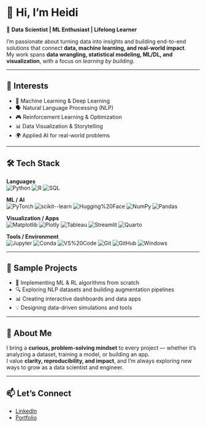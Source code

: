 # 👋 Hi, I’m Heidi

🎯 **Data Scientist | ML Enthusiast | Lifelong Learner**

I’m passionate about turning data into insights and building end-to-end solutions that connect **data, machine learning, and real-world impact**.  
My work spans **data wrangling, statistical modeling, ML/DL, and visualization**, with a focus on *learning by building*.

---

## 🔬 Interests
- 🤖 Machine Learning & Deep Learning  
- 🗣️ Natural Language Processing (NLP)  
- 🎮 Reinforcement Learning & Optimization  
- 📊 Data Visualization & Storytelling  
- 🌍 Applied AI for real-world problems  

---

## 🛠️ Tech Stack

**Languages**  
![Python](https://img.shields.io/badge/Python-3776AB?logo=python&logoColor=white&style=for-the-badge)
![R](https://img.shields.io/badge/R-276DC3?logo=r&logoColor=white&style=for-the-badge)
![SQL](https://img.shields.io/badge/SQL-336791?logo=postgresql&logoColor=white&style=for-the-badge)

**ML / AI**  
![PyTorch](https://img.shields.io/badge/PyTorch-EE4C2C?logo=pytorch&logoColor=white&style=for-the-badge)
![scikit--learn](https://img.shields.io/badge/scikit--learn-F7931E?logo=scikitlearn&logoColor=white&style=for-the-badge)
![Hugging%20Face](https://img.shields.io/badge/Hugging%20Face-FFD21E?logo=huggingface&logoColor=black&style=for-the-badge)
![NumPy](https://img.shields.io/badge/NumPy-013243?logo=numpy&logoColor=white&style=for-the-badge)
![Pandas](https://img.shields.io/badge/Pandas-150458?logo=pandas&logoColor=white&style=for-the-badge)

**Visualization / Apps**  
![Matplotlib](https://img.shields.io/badge/Matplotlib-11557C?logo=matplotlib&logoColor=white&style=for-the-badge)
![Plotly](https://img.shields.io/badge/Plotly-3F4F75?logo=plotly&logoColor=white&style=for-the-badge)
![Tableau](https://img.shields.io/badge/Tableau-E97627?logo=tableau&logoColor=white&style=for-the-badge)
![Streamlit](https://img.shields.io/badge/Streamlit-FF4B4B?logo=streamlit&logoColor=white&style=for-the-badge)
![Quarto](https://img.shields.io/badge/Quarto-75AADB?logo=quarto&logoColor=white&style=for-the-badge)

**Tools / Environment**  
![Jupyter](https://img.shields.io/badge/Jupyter-F37626?logo=jupyter&logoColor=white&style=for-the-badge)
![Conda](https://img.shields.io/badge/Conda-44A833?logo=anaconda&logoColor=white&style=for-the-badge)
![VS%20Code](https://img.shields.io/badge/VS%20Code-007ACC?logo=visualstudiocode&logoColor=white&style=for-the-badge)
![Git](https://img.shields.io/badge/Git-F05032?logo=git&logoColor=white&style=for-the-badge)
![GitHub](https://img.shields.io/badge/GitHub-181717?logo=github&logoColor=white&style=for-the-badge)
![Windows](https://img.shields.io/badge/Windows-0078D6?logo=windows11&logoColor=white&style=for-the-badge)

---

## 📂 Sample Projects
- 🤖 Implementing ML & RL algorithms from scratch  
- 🔍 Exploring NLP datasets and building augmentation pipelines  
- 📊 Creating interactive dashboards and data apps  
- 💡 Designing data-driven simulations and tools  

---

## 🌟 About Me
I bring a **curious, problem-solving mindset** to every project — whether it’s analyzing a dataset, training a model, or building an app.  
I value **clarity, reproducibility, and impact**, and I’m always exploring new ways to grow as a data scientist and engineer.  

---

## 📫 Let’s Connect
- [LinkedIn](#)  
- [Portfolio](#)

